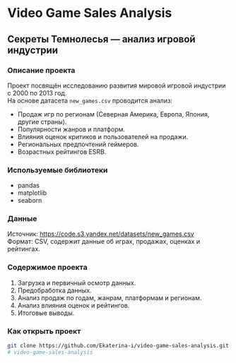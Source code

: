 # Video Game Sales Analysis

## Секреты Темнолесья — анализ игровой индустрии

### Описание проекта
Проект посвящён исследованию развития мировой игровой индустрии с 2000 по 2013 год.  
На основе датасета `new_games.csv` проводится анализ:
- Продаж игр по регионам (Северная Америка, Европа, Япония, другие страны).
- Популярности жанров и платформ.
- Влияния оценок критиков и пользователей на продажи.
- Региональных предпочтений геймеров.
- Возрастных рейтингов ESRB.

### Используемые библиотеки
- pandas
- matplotlib
- seaborn

### Данные
Источник: https://code.s3.yandex.net/datasets/new_games.csv  
Формат: CSV, содержит данные об играх, продажах, оценках и рейтингах.

### Содержимое проекта
1. Загрузка и первичный осмотр данных.
2. Предобработка данных.
3. Анализ продаж по годам, жанрам, платформам и регионам.
4. Анализ влияния оценок и рейтингов.
5. Итоговые выводы.

### Как открыть проект
```bash
git clone https://github.com/Ekaterina-i/video-game-sales-analysis.git
# video-game-sales-analysis
